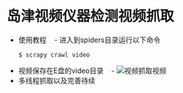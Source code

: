 # 岛津视频仪器检测视频抓取
- 使用教程
    - 进入到spiders目录运行以下命令
    ```
    $ scrapy crawl video
    ```
- 视频保存在E盘的video目录
    - ![视频抓取视频](https://github.com/laternkiwis/videoCrawl/blob/master/1..PNG)
- 多线程抓取以及完善待续
